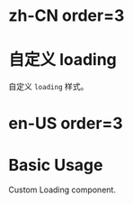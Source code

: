 # zh-CN order=3

# 自定义 loading

自定义 `loading` 样式。

# en-US order=3

# Basic Usage

Custom Loading component.
